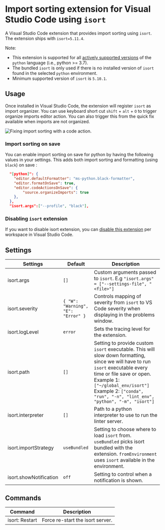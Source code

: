 # Import sorting extension for Visual Studio Code using `isort`

A Visual Studio Code extension that provides import sorting using `isort`. The extension ships with `isort=5.11.4`.

Note:

-   This extension is supported for all [actively supported versions](https://devguide.python.org/#status-of-python-branches) of the `python` language (i.e., python >= 3.7).
-   The bundled `isort` is only used if there is no installed version of `isort` found in the selected `python` environment.
-   Minimum supported version of `isort` is `5.10.1`.

## Usage

Once installed in Visual Studio Code, the extension will register `isort` as import organizer. You can use keyboard short cut `shift` + `alt` + `O` to trigger organize imports editor action. You can also trigger this from the quick fix available when imports are not organized.

![Fixing import sorting with a code action.](images/vscode-isort.gif)

### Import sorting on save

You can enable import sorting on save for python by having the following values in your settings. This adds both import sorting and formatting (using `black`) on save :

```json
  "[python]": {
    "editor.defaultFormatter": "ms-python.black-formatter",
    "editor.formatOnSave": true,
    "editor.codeActionsOnSave": {
        "source.organizeImports": true
    },
  },
  "isort.args":["--profile", "black"],
```

### Disabling `isort` extension

If you want to disable isort extension, you can [disable this extension](https://code.visualstudio.com/docs/editor/extension-marketplace#_disable-an-extension) per workspace in Visual Studio Code.

## Settings

| Settings               | Default                            | Description                                                                                                                                                                                                                                                              |
| ---------------------- | ---------------------------------- | ------------------------------------------------------------------------------------------------------------------------------------------------------------------------------------------------------------------------------------------------------------------------ |
| isort.args             | `[]`                               | Custom arguments passed to `isort`. E.g `"isort.args" = ["--settings-file", "<file>"]`                                                                                                                                                                                          |
| isort.severity         | `{ "W": "Warning", "E": "Error" }` | Controls mapping of severity from `isort` to VS Code severity when displaying in the problems window.                                                                                                                                                                    |
| isort.logLevel         | `error`                            | Sets the tracing level for the extension.                                                                                                                                                                                                                                |
| isort.path             | `[]`                               | Setting to provide custom `isort` executable. This will slow down formatting, since we will have to run `isort` executable every time or file save or open. Example 1: `["~/global_env/isort"]` Example 2: `["conda", "run", "-n", "lint_env", "python", "-m", "isort"]` |
| isort.interpreter      | `[]`                               | Path to a python interpreter to use to run the linter server.                                                                                                                                                                                                            |
| isort.importStrategy   | `useBundled`                       | Setting to choose where to load `isort` from. `useBundled` picks isort bundled with the extension. `fromEnvironment` uses `isort` available in the environment.                                                                                                          |
| isort.showNotification | `off`                              | Setting to control when a notification is shown.                                                                                                                                                                                                                         |

## Commands

| Command        | Description                      |
| -------------- | -------------------------------- |
| isort: Restart | Force re-start the isort server. |
